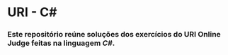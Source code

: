 <h1>URI - C#</h1>
<h3>Este repositório reúne soluções dos exercícios do URI Online Judge feitas na linguagem <em>C#</em>.</h3>
